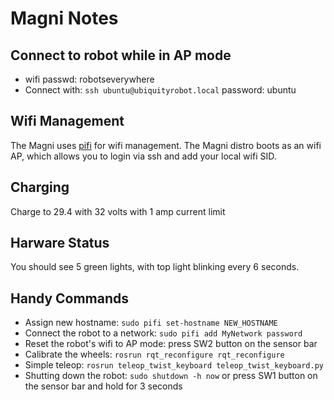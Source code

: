 # Magni Notes

## Connect to robot while in AP mode 
* wifi passwd: robotseverywhere
* Connect with: ``ssh ubuntu@ubiquityrobot.local`` password: ubuntu

## Wifi Management
The Magni uses [pifi](https://github.com/rohbotics/pifi) for wifi management. The Magni distro boots
as an wifi AP, which allows you to login via ssh and add your local wifi SID.

## Charging
Charge to 29.4 with 32 volts with 1 amp current limit

## Harware Status
You should see 5 green lights, with top light blinking every 6 seconds.

## Handy Commands
* Assign new hostname: ``sudo pifi set-hostname NEW_HOSTNAME``
* Connect the robot to a network: ``sudo pifi add MyNetwork password``
* Reset the robot's wifi to AP mode: press SW2 button on the sensor bar
* Calibrate the wheels: ``rosrun rqt_reconfigure rqt_reconfigure``
* Simple teleop: ``rosrun teleop_twist_keyboard teleop_twist_keyboard.py``
* Shutting down the robot: ``sudo shutdown -h now`` or press SW1 button on the sensor bar and hold for 3 seconds






